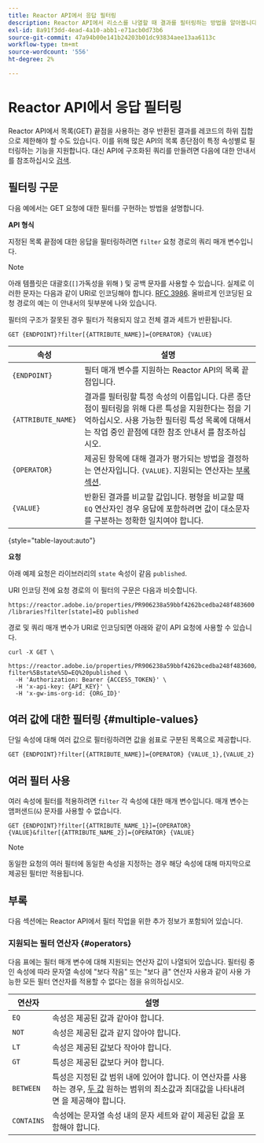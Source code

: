 ```yaml
---
title: Reactor API에서 응답 필터링
description: Reactor API에서 리소스를 나열할 때 결과를 필터링하는 방법을 알아봅니다.
exl-id: 8a91f3dd-4ead-4a10-abb1-e71acb0d73b6
source-git-commit: 47a94b00e141b24203b01dc93834aee13aa6113c
workflow-type: tm+mt
source-wordcount: '556'
ht-degree: 2%

---
```


# Reactor API에서 응답 필터링

Reactor API에서 목록(GET) 끝점을 사용하는 경우 반환된 결과를 레코드의 하위 집합으로 제한해야 할 수도 있습니다. 이를 위해 많은 API의 목록 종단점이 특정 속성별로 필터링하는 기능을 지원합니다. 대신 API에 구조화된 쿼리를 만들려면 다음에 대한 안내서를 참조하십시오 [검색](./search.md).

## 필터링 구문

다음 예에서는 GET 요청에 대한 필터를 구현하는 방법을 설명합니다.

**API 형식**

지정된 목록 끝점에 대한 응답을 필터링하려면 `filter` 요청 경로의 쿼리 매개 변수입니다.

>[!NOTE]
>
>아래 템플릿은 대괄호(`[]`가독성을 위해 ) 및 공백 문자를 사용할 수 있습니다. 실제로 이러한 문자는 다음과 같이 URI로 인코딩해야 합니다. [RFC 3986](https://tools.ietf.org/html/rfc3986). 올바르게 인코딩된 요청 경로의 예는 이 안내서의 뒷부분에 나와 있습니다.
>
>필터의 구조가 잘못된 경우 필터가 적용되지 않고 전체 결과 세트가 반환됩니다.

```http
GET {ENDPOINT}?filter[{ATTRIBUTE_NAME}]={OPERATOR} {VALUE}
```

| 속성 | 설명 |
| --- | --- |
| `{ENDPOINT}` | 필터 매개 변수를 지원하는 Reactor API의 목록 끝점입니다. |
| `{ATTRIBUTE_NAME}` | 결과를 필터링할 특정 속성의 이름입니다. 다른 종단점이 필터링을 위해 다른 특성을 지원한다는 점을 기억하십시오. 사용 가능한 필터링 특성 목록에 대해서는 작업 중인 끝점에 대한 참조 안내서 를 참조하십시오. |
| `{OPERATOR}` | 제공된 항목에 대해 결과가 평가되는 방법을 결정하는 연산자입니다. `{VALUE}`. 지원되는 연산자는 [부록 섹션](#supported-operators). |
| `{VALUE}` | 반환된 결과를 비교할 값입니다. 평형을 비교할 때 `EQ` 연산자인 경우 응답에 포함하려면 값이 대소문자를 구분하는 정확한 일치여야 합니다. |

{style=&quot;table-layout:auto&quot;}

**요청**

아래 예제 요청은 라이브러리의 `state` 속성이 같음 `published`.

URI 인코딩 전에 요청 경로의 이 필터의 구문은 다음과 비슷합니다.

`https://reactor.adobe.io/properties/PR906238a59bbf4262bcedba248f483600/libraries?filter[state]=EQ published`

경로 및 쿼리 매개 변수가 URI로 인코딩되면 아래와 같이 API 요청에 사용할 수 있습니다.

```shell
curl -X GET \
  https://reactor.adobe.io/properties/PR906238a59bbf4262bcedba248f483600/libraries?filter%5Bstate%5D=EQ%20published \
  -H 'Authorization: Bearer {ACCESS_TOKEN}' \
  -H 'x-api-key: {API_KEY}' \
  -H 'x-gw-ims-org-id: {ORG_ID}'
```

## 여러 값에 대한 필터링 {#multiple-values}

단일 속성에 대해 여러 값으로 필터링하려면 값을 쉼표로 구분된 목록으로 제공합니다.

```http
GET {ENDPOINT}?filter[{ATTRIBUTE_NAME}]={OPERATOR} {VALUE_1},{VALUE_2}
```

## 여러 필터 사용

여러 속성에 필터를 적용하려면 `filter` 각 속성에 대한 매개 변수입니다. 매개 변수는 앰퍼샌드(`&`) 문자를 사용할 수 없습니다.

```http
GET {ENDPOINT}?filter[{ATTRIBUTE_NAME_1}]={OPERATOR} {VALUE}&filter[{ATTRIBUTE_NAME_2}]={OPERATOR} {VALUE}
```

>[!NOTE]
>
>동일한 요청의 여러 필터에 동일한 속성을 지정하는 경우 해당 속성에 대해 마지막으로 제공된 필터만 적용됩니다.

## 부록

다음 섹션에는 Reactor API에서 필터 작업을 위한 추가 정보가 포함되어 있습니다.

### 지원되는 필터 연산자 {#operators}

다음 표에는 필터 매개 변수에 대해 지원되는 연산자 값이 나열되어 있습니다. 필터링 중인 속성에 따라 문자열 속성에 &quot;보다 작음&quot; 또는 &quot;보다 큼&quot; 연산자 사용과 같이 사용 가능한 모든 필터 연산자를 적용할 수 없다는 점을 유의하십시오.

| 연산자 | 설명 |
| --- | --- |
| `EQ` | 속성은 제공된 값과 같아야 합니다. |
| `NOT` | 속성은 제공된 값과 같지 않아야 합니다. |
| `LT` | 속성은 제공된 값보다 작아야 합니다. |
| `GT` | 특성은 제공된 값보다 커야 합니다. |
| `BETWEEN` | 특성은 지정된 값 범위 내에 있어야 합니다. 이 연산자를 사용하는 경우, [두 값](#multiple-values) 원하는 범위의 최소값과 최대값을 나타내려면 을 제공해야 합니다. |
| `CONTAINS` | 속성에는 문자열 속성 내의 문자 세트와 같이 제공된 값을 포함해야 합니다. |
